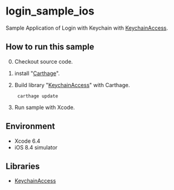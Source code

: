 # login_sample_ios
Sample Application of Login with Keychain with [KeychainAccess](https://github.com/kishikawakatsumi/KeychainAccess/).

## How to run this sample
0. Checkout source code.
1. install "[Carthage](https://github.com/Carthage/Carthage)".
2. Build library "[KeychainAccess](https://github.com/kishikawakatsumi/KeychainAccess/)" with Carthage.

        carthage update

3. Run sample with Xcode.


## Environment
* Xcode 6.4
* iOS 8.4 simulator

## Libraries
* [KeychainAccess](https://github.com/kishikawakatsumi/KeychainAccess/)
